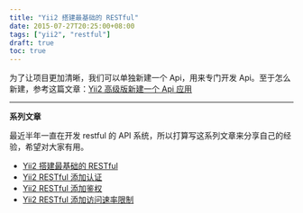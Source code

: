 ```yaml
---
title: "Yii2 搭建最基础的 RESTful"
date: 2015-07-27T20:25:00+08:00
tags: ["yii2", "restful"]
draft: true
toc: true
---
```


为了让项目更加清晰，我们可以单独新建一个 Api，用来专门开发 Api。至于怎么新建，参考这篇文章：[Yii2 高级版新建一个 Api 应用](https://blog.forecho.com/blog/yii2-create-api.html)


---
**系列文章**

最近半年一直在开发 restful 的 API 系统，所以打算写这系列文章来分享自己的经验，希望对大家有用。

- [Yii2 搭建最基础的 RESTful](https://blog.forecho.com/blog/yii2-base-restful.html)
- [Yii2 RESTful 添加认证]()
- [Yii2 RESTful 添加鉴权]()
- [Yii2 RESTful 添加访问速率限制]()